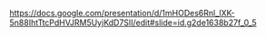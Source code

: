 https://docs.google.com/presentation/d/1mHODes6Rnl_lXK-5n88IhtTtcPdHVJRM5UyjKdD7SlI/edit#slide=id.g2de1638b27f_0_5
